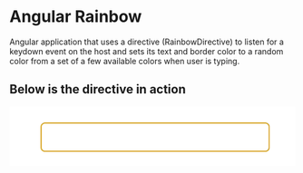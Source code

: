 # Angular Rainbow

Angular application that uses a directive (RainbowDirective) to listen for a keydown event on the host and sets its text and border color to a random color from a set of a few available colors when user is typing.

## Below is the directive in action
![Rainbow application in action](hostbinding-example.gif)
